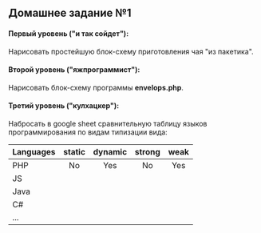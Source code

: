 ## Домашнее задание №1

#### Первый уровень ("и так сойдет"):
Нарисовать простейшую блок-схему приготовления чая "из пакетика".
#### Второй уровень ("яжпрограммист"):
Нарисовать блок-схему программы **envelops.php**.
#### Третий уровень ("кулхацкер"):
Набросать в google sheet сравнительную таблицу языков программирования по видам типизации вида:

|  Languages  | static|dynamic| strong|  weak  |
|-------------|:-----:|:-----:|:------:|:-----:|
| PHP         |   No  |   Yes |   No   | Yes   |
| JS          |       |       |        |       |
| Java        |       |       |        |       |
| C#          |       |       |        |       |
| ...         |       |       |        |       |
